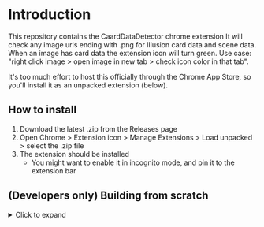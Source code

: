 # Introduction
This repository contains the CaardDataDetector chrome extension
It will check any image urls ending with .png for Illusion card data and scene data.  When an image has card data the extension icon will turn green.
Use case: "right click image > open image in new tab > check icon color in that tab".

It's too much effort to host this officially through the Chrome App Store, so you'll install it as an unpacked extension (below).

## How to install
1. Download the latest .zip from the Releases page
2. Open Chrome > Extension icon > Manage Extensions > Load unpacked > select the .zip file
3. The extension should be installed
    - You might want to enable it in incognito mode, and pin it to the extension bar



## (Developers only) Building from scratch
<details>
    <summary>Click to expand</summary>
How to build this project
- Install NodeJs
- Run `npm install --force` from this project's root
    - You will need Webpack 5 installed globally as well for the next step
- Run `npm run watch` to build and watch for changes


How to install the Unpacked extension
- If you have not built the app above, you need to do that first
- Open Chrome > Extension icon > Manage Extensions > Load unpacked
- Select the `{root}/client/build` output folder    
- The extension should now be installed
</details>
